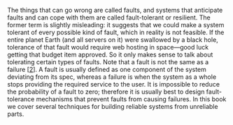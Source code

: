 
The things that can go wrong are called faults, and systems that anticipate faults and can cope
with them are called fault-tolerant or resilient. The former term is slightly misleading: it
suggests that we could make a system tolerant of every possible kind of fault, which in reality is
not feasible.  If the entire planet Earth (and all servers on it) were
swallowed by a black hole, tolerance of that fault would require web hosting in space—good luck
getting that budget item approved. So it only makes sense to talk about tolerating certain types
of faults. 
Note that a fault is not the same as a failure
[[2](ch01.html#Heimerdinger1992vn)]. A fault is usually defined as one component of the system
deviating from its spec, whereas a failure is when the system as a whole stops providing the
required service to the user. It is impossible to reduce the probability of a fault to zero;
therefore it is usually best to design fault-tolerance mechanisms that prevent faults from causing
failures. In this book we cover several techniques for building reliable systems from unreliable
parts.